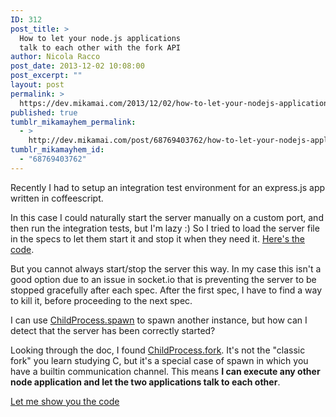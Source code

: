 ```yaml
---
ID: 312
post_title: >
  How to let your node.js applications
  talk to each other with the fork API
author: Nicola Racco
post_date: 2013-12-02 10:08:00
post_excerpt: ""
layout: post
permalink: >
  https://dev.mikamai.com/2013/12/02/how-to-let-your-nodejs-applications-talk-to-each/
published: true
tumblr_mikamayhem_permalink:
  - >
    http://dev.mikamai.com/post/68769403762/how-to-let-your-nodejs-applications-talk-to-each
tumblr_mikamayhem_id:
  - "68769403762"
---
```

Recently I had to setup an integration test environment for an express.js app written in coffeescript.
<!--more-->

In this case I could naturally start the server manually on a custom port, and then run the integration tests, but I'm lazy :) So I tried to load the server file in the specs to let them start it and stop it when they need it. [Here's the code](https://gist.github.com/nicolaracco/7747397).

But you cannot always start/stop the server this way. In my case this isn't a good option due to an issue in socket.io that is preventing the server to be stopped gracefully after each spec. After the first spec, I have to find a way to kill it, before proceeding to the next spec.

I can use [ChildProcess.spawn](http://nodejs.org/api/child_process.html#child_process_child_process_spawn_command_args_options) to spawn another instance, but how can I detect that the server has been correctly started?

Looking through the doc, I found [ChildProcess.fork](http://nodejs.org/api/child_process.html#child_process_child_process_fork_modulepath_args_options). It's not the "classic fork" you learn studying C, but it's a special case of spawn in which you have a builtin communication channel. This means **I can execute any other node application and let the two applications talk to each other**.

[Let me show you the code](https://gist.github.com/nicolaracco/7747356)